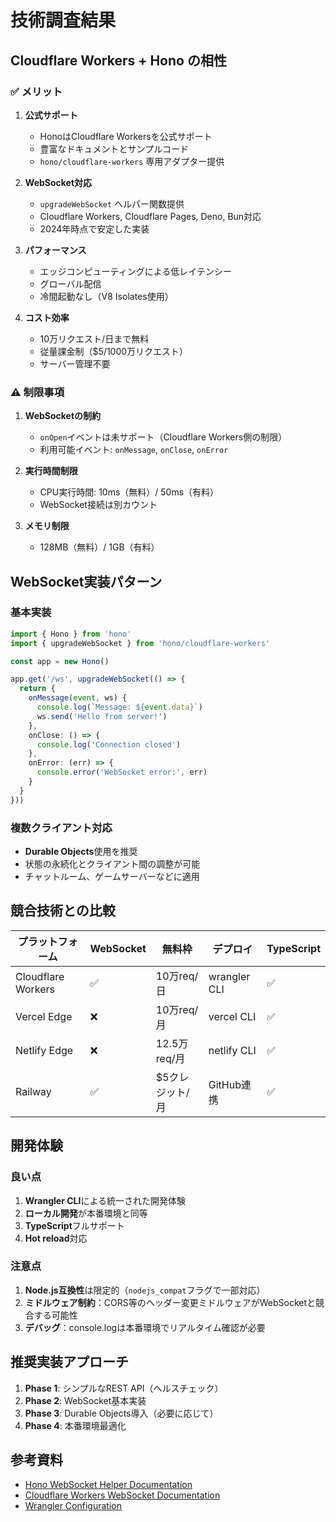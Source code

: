 # 技術調査結果

## Cloudflare Workers + Hono の相性

### ✅ メリット

1. **公式サポート**
   - HonoはCloudflare Workersを公式サポート
   - 豊富なドキュメントとサンプルコード
   - `hono/cloudflare-workers` 専用アダプター提供

2. **WebSocket対応**
   - `upgradeWebSocket` ヘルパー関数提供
   - Cloudflare Workers, Cloudflare Pages, Deno, Bun対応
   - 2024年時点で安定した実装

3. **パフォーマンス**
   - エッジコンピューティングによる低レイテンシー
   - グローバル配信
   - 冷間起動なし（V8 Isolates使用）

4. **コスト効率**
   - 10万リクエスト/日まで無料
   - 従量課金制（$5/1000万リクエスト）
   - サーバー管理不要

### ⚠️ 制限事項

1. **WebSocketの制約**
   - `onOpen`イベントは未サポート（Cloudflare Workers側の制限）
   - 利用可能イベント: `onMessage`, `onClose`, `onError`

2. **実行時間制限**
   - CPU実行時間: 10ms（無料）/ 50ms（有料）
   - WebSocket接続は別カウント

3. **メモリ制限**
   - 128MB（無料）/ 1GB（有料）

## WebSocket実装パターン

### 基本実装

```typescript
import { Hono } from 'hono'
import { upgradeWebSocket } from 'hono/cloudflare-workers'

const app = new Hono()

app.get('/ws', upgradeWebSocket(() => {
  return {
    onMessage(event, ws) {
      console.log(`Message: ${event.data}`)
      ws.send('Hello from server!')
    },
    onClose: () => {
      console.log('Connection closed')
    },
    onError: (err) => {
      console.error('WebSocket error:', err)
    }
  }
}))
```

### 複数クライアント対応

- **Durable Objects**使用を推奨
- 状態の永続化とクライアント間の調整が可能
- チャットルーム、ゲームサーバーなどに適用

## 競合技術との比較

| プラットフォーム | WebSocket | 無料枠 | デプロイ | TypeScript |
|-----------------|-----------|--------|----------|------------|
| Cloudflare Workers | ✅ | 10万req/日 | wrangler CLI | ✅ |
| Vercel Edge | ❌ | 10万req/月 | vercel CLI | ✅ |
| Netlify Edge | ❌ | 12.5万req/月 | netlify CLI | ✅ |
| Railway | ✅ | $5クレジット/月 | GitHub連携 | ✅ |

## 開発体験

### 良い点

1. **Wrangler CLI**による統一された開発体験
2. **ローカル開発**が本番環境と同等
3. **TypeScript**フルサポート
4. **Hot reload**対応

### 注意点

1. **Node.js互換性**は限定的（`nodejs_compat`フラグで一部対応）
2. **ミドルウェア制約**：CORS等のヘッダー変更ミドルウェアがWebSocketと競合する可能性
3. **デバッグ**：console.logは本番環境でリアルタイム確認が必要

## 推奨実装アプローチ

1. **Phase 1**: シンプルなREST API（ヘルスチェック）
2. **Phase 2**: WebSocket基本実装
3. **Phase 3**: Durable Objects導入（必要に応じて）
4. **Phase 4**: 本番環境最適化

## 参考資料

- [Hono WebSocket Helper Documentation](https://hono.dev/docs/helpers/websocket)
- [Cloudflare Workers WebSocket Documentation](https://developers.cloudflare.com/workers/examples/websockets/)
- [Wrangler Configuration](https://developers.cloudflare.com/workers/wrangler/configuration/)